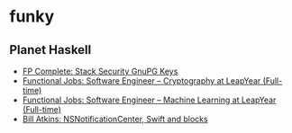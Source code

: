 # funky

## Planet Haskell
- [FP Complete: Stack Security GnuPG Keys](http://www.fpcomplete.com/blog/2016/05/stack-security-gnupg-keys)
- [Functional Jobs: Software Engineer – Cryptography at LeapYear (Full-time)](https://functionaljobs.com/jobs/8913-software-engineer-cryptography-at-leapyear)
- [Functional Jobs: Software Engineer – Machine Learning at LeapYear (Full-time)](https://functionaljobs.com/jobs/8912-software-engineer-machine-learning-at-leapyear)
- [Bill Atkins: NSNotificationCenter, Swift and blocks](http://moreindirection.blogspot.com/2014/08/nsnotificationcenter-swift-and-blocks.html)


